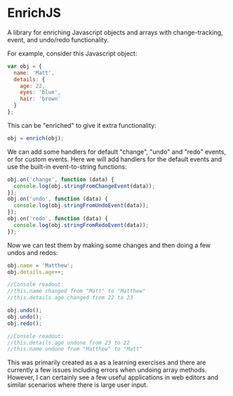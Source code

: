 # EnrichJS
A library for enriching Javascript objects and arrays with change-tracking, event, and undo/redo functionality.

For example, consider this Javascript object:
```js
var obj = {
  name: 'Matt',
  details: {
    age: 22,
    eyes: 'blue',
    hair: 'brown'
  }
};
```
This can be "enriched" to give it extra functionality:
```js
obj = enrich(obj);
```
We can add some handlers for default "change", "undo" and "redo" events, or for custom events.
Here we will add handlers for the default events and use the built-in event-to-string functions:
```js
obj.on('change', function (data) {
  console.log(obj.stringFromChangeEvent(data));
});
obj.on('undo', function (data) {
  console.log(obj.stringFromUndoEvent(data));
});
obj.on('redo', function (data) {
  console.log(obj.stringFromRedoEvent(data));
});
```
Now we can test them by making some changes and then doing a few undos and redos:
```js
obj.name = 'Matthew';
obj.details.age++;

//Console readout:
//this.name changed from "Matt" to "Matthew"
//this.details.age changed from 22 to 23

obj.undo();
obj.undo();
obj.redo();

//Console readout:
//this.details.age undone from 23 to 22
//this.name undone from "Matthew" to "Matt"
```

This was primarily created as a as a learning exercises and there are currently a few issues including errors when undoing array methods. However, I can certainly see a few useful applications in web editors and similar scenarios where there is large user input.

